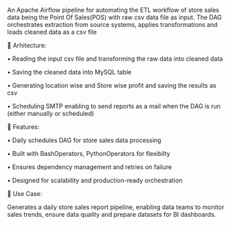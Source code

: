 An Apache Airflow pipeline for automating the ETL workflow of store sales data being the Point Of Sales(POS) with raw csv data file as input.
The DAG orchestrates extraction from source systems, applies transformations and loads cleaned data as a csv file

🔹 Arhitecture:

  •	Reading the input csv file and transforming the raw data into cleaned data
  
  •	Saving the cleaned data into MySQL table
  
  •	Generating location wise and Store wise profit and saving the results as csv 
  
  •	Scheduling SMTP enabling to send reports as a mail when the DAG is run (either manually or scheduled)

🔹 Features:

•	Daily schedules DAG for store sales data processing
  
•	Built with BashOperators, PythonOperators for flexibilty
 
•	Ensures dependency management and retries on failure
 
•	Designed for scalability and production-ready orchestration
 
🔹 Use Case:

Generates a daily store sales report pipeline, enabling data teams to monitor sales trends, ensure data quality and prepare datasets for BI dashboards.
